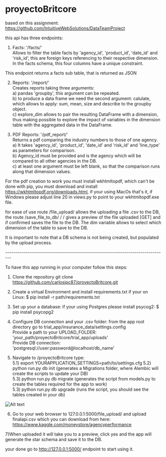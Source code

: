 # proyectoBritcore

based on this assignment: https://github.com/IntuitiveWebSolutions/DataTeamProject

this api has three endpoints: <br />

  1) Facts: '/facts/' <br />
  Allows to filter the table facts by 'agency_id', 'product_id', 'date_id' and 'risk_id',
  this are foreign keys referencing to their respective dimension. In the facts schema,
  this four columns have a unique constraint. <br />

  This endpoint returns a facts sub table, that is returned as JSON <br />


  2) Reports: '/report/' <br />
  Creates reports taking three arguments: <br />
    a) pandas 'groupby', this argument can be repeated. <br />
    b) to produce a data frame we need the second argument: calulate, which allows to apply:
       sum, mean, size and describe to the groupby object. <br />
    c) explore_dim allows to pair the resulting DataFrame with a dimension, thus making
       possible to explore the impact of variables in the dimension table with the
       aggregated data in the DataFrame. <br />


  3) PDF Reports: '/pdf_report/' <br />
  Returns a pdf comparing the industry numbers to those of one agency. <br />
    a) It takes 'agency_id', 'product_id', 'date_id' and 'risk_id' and 'line_type'
    as parameters for comparison. <br />
    b) Agency_id must be provided and is the agency which will be compared to all
    other agencies in the DB. <br />
    c) at least one argument must be left blank, so that the comparison runs along
    that dimension values. <br />

  For the pdf creation to work you must install wkhtmltopdf, which can't be done
  with pip, you must download and install https://wkhtmltopdf.org/downloads.html,
  if your using MacOs that's it, if Windows please adjust line 20 in views.py to
  point to your wkhtmltopdf.exe file. <br />



for ease of use route /file_upload/ allows the uploading a file .csv to the DB,
the route /save_file_to_db/ <filename> / <dim> / gives a preview of the file uploaded [GET]
and if confirmed saves the file to the DB. The dim variable allows to select which dimension
of the table to save to the DB. <br />

It is important to note that a DB schema is not being created, but populated by
the upload process. <br />

--------------------------------------------------------------------------------- <br />

To have this app running in your computer follow this steps: <br />

1) Clone the repository git clone https://github.com/carlosjpc87/proyectoBritcore.git <br />

2) Create a virtual Environment and install requirements.txt if your on Linux: $ pip install -r path/requirements.txt <br />

3) Set up your a database: if your using Postgres please install psycog2: $ pip install psycopg2 <br />

4) Configure DB connection and your .csv folder: from the app root directory go to trial_app/insurance_data/settings.config  <br />
Provide a path to your UPLOAD_FOLDER: 'your_path/proyectoBritcore/trial_app/uploads'  <br />
Provide DB connection: 'postgresql://user:password@localhost/db_name' <br />

5) Navigate to /proyectoBritcore type:  <br />
  5.1) export YOURAPPLICATION_SETTINGS=path/to/settings.cfg
  5.2) python run.py db init (generates a Migrations folder, where Alembic will create the scripts to update your DB) <br />
  5.3) python run.py db migrate (generates the script from models.py to create the tables required for the app to work) <br />
  5.3) python run.py db upgrade (runs the script, you should see the tables created in your db) <br />

![Alt text](https://user-images.githubusercontent.com/977013/31831687-e80965da-b589-11e7-97a9-6e0fdc179a14.jpg?raw=true)
<br />

6) Go to your web browser to 127.0.0.1:5000/file_upload/ and upload finalapi.csv which you can download from here: https://www.kaggle.com/moneystore/agencyperformance <br />

7)When uploaded it will take you to a preview, click yes and the app will generate the star schema and save it to the DB. <br />

your done go to http://127.0.0.1:5000/ endpoint to start using it.
